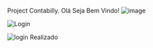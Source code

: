 Project Contabilly.
Olá Seja Bem Vindo!
![image](https://github.com/CarlosEnglerADS/Projeto-FolhaPG/assets/125681322/236eaba4-62fe-4462-aae9-d0aae1070a31)


![Login](https://github.com/CarlosEnglerADS/Projeto-FolhaPG/assets/125681322/079489ec-55fb-4f7d-81bf-d879a0136aed)


![login Realizado](https://github.com/CarlosEnglerADS/Projeto-FolhaPG/assets/125681322/44d87a94-bd34-4b2a-b8c1-b7380d446fc5)
